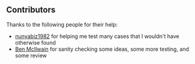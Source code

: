## Contributors

Thanks to the following people for their help:
- [nunyabiz1982](https://github.com/nunyabiz1982) for helping me test many cases that I wouldn't have otherwise found
- [Ben McIlwain](https://github.com/CydeWeys) for sanity checking some ideas, some more testing, and some review
